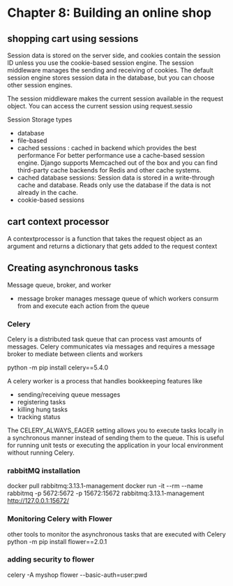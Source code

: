 
# Chapter 8: Building an online shop

## shopping cart using sessions
Session data is stored on the server side, and cookies contain the session ID unless you use the cookie-based session engine. The session middleware manages the sending and receiving of cookies. The default session engine stores session data in the database, but you can choose other session engines.

The session middleware makes the current session available in the request object. You can access the current session using request.sessio

Session Storage types
- database
- file-based
- cached sessions : cached in backend which provides the best performance
    For better performance use a cache-based session engine. Django supports Memcached out of the box and you can find third-party cache backends for Redis and other cache systems.
- cached database sessions: Session data is stored in a write-through cache and database. Reads only use the database if the data is not already in the cache.
- cookie-based sessions

## cart context processor
A contextprocessor is a function that takes the request object as an argument and returns a dictionary that gets added to the request context

## Creating asynchronous tasks
Message queue, broker, and worker
- message broker manages message queue of which workers consurm from and execute each action from the queue

### Celery
Celery is a distributed task queue that can process vast amounts of messages. Celery communicates via messages and requires a message broker to mediate between clients and workers

python -m pip install celery==5.4.0

A celery worker is a process that handles bookkeeping features like
- sending/receiving queue messages
- registering tasks
- killing hung tasks
- tracking status

The CELERY_ALWAYS_EAGER setting allows you to execute tasks locally in a synchronous manner instead of sending them to the queue. This is useful for running unit tests or executing the application in your local environment without running Celery.

### rabbitMQ installation
docker pull rabbitmq:3.13.1-management
docker run -it --rm --name rabbitmq -p 5672:5672 -p 15672:15672 rabbitmq:3.13.1-management
http://127.0.0.1:15672/

### Monitoring Celery with Flower
other tools to monitor the asynchronous tasks that are executed with Celery
python -m pip install flower==2.0.1
### adding security to flower
celery -A myshop flower --basic-auth=user:pwd
